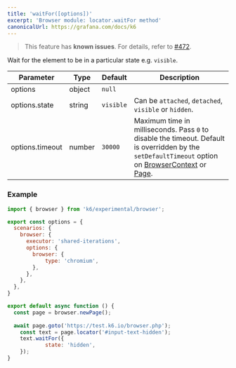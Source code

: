 ```yaml
---
title: 'waitFor([options])'
excerpt: 'Browser module: locator.waitFor method'
canonicalUrl: https://grafana.com/docs/k6
---
```


<Blockquote mod="attention">

This feature has **known issues**. For details,
refer to [#472](https://github.com/grafana/xk6-browser/issues/472).

</Blockquote>

Wait for the element to be in a particular state e.g. `visible`.

<TableWithNestedRows>

| Parameter       | Type   | Default   | Description                                                                                                                                                                                                                           |
|-----------------|--------|-----------|---------------------------------------------------------------------------------------------------------------------------------------------------------------------------------------------------------------------------------------|
| options         | object | `null`    |                                                                                                                                                                                                                      |
| options.state   | string | `visible` | Can be `attached`, `detached`, `visible` or `hidden`.                                                                                                                                                                                 |
| options.timeout | number | `30000`   | Maximum time in milliseconds. Pass `0` to disable the timeout. Default is overridden by the `setDefaultTimeout` option on [BrowserContext](/javascript-api/k6-experimental/browser/browsercontext/) or [Page](/javascript-api/k6-experimental/browser/page/). |

</TableWithNestedRows>

### Example

<CodeGroup labels={[]}>

```javascript
import { browser } from 'k6/experimental/browser';

export const options = {
  scenarios: {
    browser: {
      executor: 'shared-iterations',
      options: {
        browser: {
            type: 'chromium',
        },
      },
    },
  },
}

export default async function () {
  const page = browser.newPage();
  
  await page.goto('https://test.k6.io/browser.php');
	const text = page.locator('#input-text-hidden');
	text.waitFor({
			state: 'hidden',
	});  
}
```

</CodeGroup>
